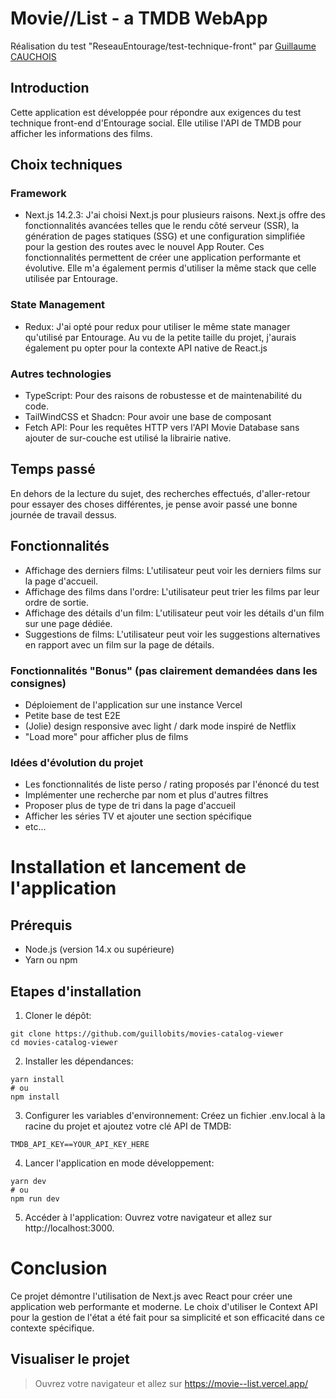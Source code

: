 # Movie//List - a TMDB WebApp

Réalisation du test "ReseauEntourage/test-technique-front" par [Guillaume CAUCHOIS](https://github.com/guillobits)

## Introduction

Cette application est développée pour répondre aux exigences du test technique front-end d'Entourage social. Elle utilise l'API de TMDB pour afficher les informations des films.


## Choix techniques

### Framework
- Next.js 14.2.3: J'ai choisi Next.js pour plusieurs raisons. Next.js offre des fonctionnalités avancées telles que le rendu côté serveur (SSR), la génération de pages statiques (SSG) et une configuration simplifiée pour la gestion des routes avec le nouvel App Router. Ces fonctionnalités permettent de créer une application performante et évolutive. Elle m'a également permis d'utiliser la même stack que celle utilisée par Entourage.

### State Management
- Redux: J'ai opté pour redux pour utiliser le même state manager qu'utilisé par Entourage. Au vu de la petite taille du projet, j'aurais également pu opter pour la contexte API native de React.js

### Autres technologies
- TypeScript: Pour des raisons de robustesse et de maintenabilité du code.
- TailWindCSS et Shadcn: Pour avoir une base de composant
- Fetch API: Pour les requêtes HTTP vers l'API Movie Database sans ajouter de sur-couche est utilisé la librairie native.

## Temps passé
En dehors de la lecture du sujet, des recherches effectués, d'aller-retour pour essayer des choses différentes, je pense avoir passé une bonne journée de travail dessus.

## Fonctionnalités
- Affichage des derniers films: L'utilisateur peut voir les derniers films sur la page d'accueil.
- Affichage des films dans l'ordre: L'utilisateur peut trier les films par leur ordre de sortie.
- Affichage des détails d'un film: L'utilisateur peut voir les détails d'un film sur une page dédiée.
- Suggestions de films: L'utilisateur peut voir les suggestions alternatives en rapport avec un film sur la page de détails.

### Fonctionnalités "Bonus" (pas clairement demandées dans les consignes)

- Déploiement de l'application sur une instance Vercel
- Petite base de test E2E
- (Jolie) design responsive avec light / dark mode inspiré de Netflix
- "Load more" pour afficher plus de films

### Idées d'évolution du projet
- Les fonctionnalités de liste perso / rating proposés par l'énoncé du test
- Implémenter une recherche par nom et plus d'autres filtres
- Proposer plus de type de tri dans la page d'accueil
- Afficher les séries TV et ajouter une section spécifique
- etc...

# Installation et lancement de l'application

## Prérequis
- Node.js (version 14.x ou supérieure)
- Yarn ou npm

## Etapes d'installation

1. Cloner le dépôt:
```
git clone https://github.com/guillobits/movies-catalog-viewer
cd movies-catalog-viewer
```

2. Installer les dépendances:
```
yarn install
# ou
npm install
```

3. Configurer les variables d'environnement:
Créez un fichier .env.local à la racine du projet et ajoutez votre clé API de TMDB:
```
TMDB_API_KEY==YOUR_API_KEY_HERE
```

4. Lancer l'application en mode développement:
```
yarn dev
# ou
npm run dev
```

5. Accéder à l'application:
Ouvrez votre navigateur et allez sur http://localhost:3000.

# Conclusion
Ce projet démontre l'utilisation de Next.js avec React pour créer une application web performante et moderne. Le choix d'utiliser le Context API pour la gestion de l'état a été fait pour sa simplicité et son efficacité dans ce contexte spécifique.

## Visualiser le projet

> Ouvrez votre navigateur et allez sur https://movie--list.vercel.app/


